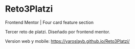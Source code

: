 # Reto3Platzi
Frontend Mentor | Four card feature section

Tercer reto de platzi. Diseñado por frontend mentor.

Version web y mobile: https://yaroslayb.github.io/Reto3Platzi/
